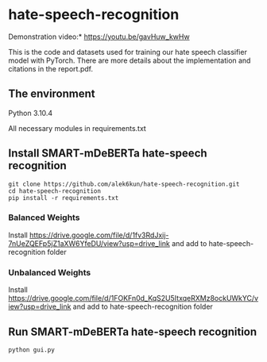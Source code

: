 # hate-speech-recognition
Demonstration video:* https://youtu.be/gavHuw_kwHw

This is the code and datasets used for training our hate speech classifier model with PyTorch.
There are more details about the implementation and citations in the report.pdf.

## The environment
Python 3.10.4

All necessary modules in requirements.txt

## Install SMART-mDeBERTa hate-speech recognition
```
git clone https://github.com/alek6kun/hate-speech-recognition.git
cd hate-speech-recognition
pip install -r requirements.txt
```
### Balanced Weights
Install https://drive.google.com/file/d/1fv3RdJxij-7nUeZQEFp5jZ1aXW6YfeDU/view?usp=drive_link and add to hate-speech-recognition folder
### Unbalanced Weights
Install https://drive.google.com/file/d/1FOKFn0d_KqS2U5ItxqeRXMz8ockUWkYC/view?usp=drive_link and add to hate-speech-recognition folder

## Run SMART-mDeBERTa hate-speech recognition
```
python gui.py
```
